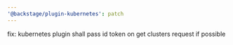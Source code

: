 ```yaml
---
'@backstage/plugin-kubernetes': patch
---
```


fix: kubernetes plugin shall pass id token on get clusters request if possible

